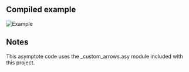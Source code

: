 Compiled example
----------------
![Example](Commutative_Diagram_001.png)

Notes
-----
This asymptote code uses the _custom_arrows.asy module included with this project.
